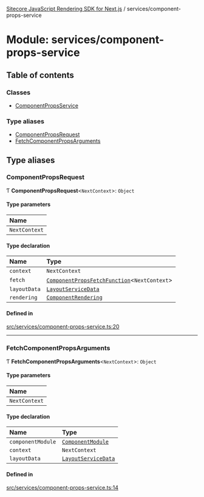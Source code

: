 [Sitecore JavaScript Rendering SDK for Next.js](../README.md) / services/component-props-service

# Module: services/component-props-service

## Table of contents

### Classes

- [ComponentPropsService](../classes/services_component_props_service.ComponentPropsService.md)

### Type aliases

- [ComponentPropsRequest](services_component_props_service.md#componentpropsrequest)
- [FetchComponentPropsArguments](services_component_props_service.md#fetchcomponentpropsarguments)

## Type aliases

### ComponentPropsRequest

Ƭ **ComponentPropsRequest**<`NextContext`\>: `Object`

#### Type parameters

| Name |
| :------ |
| `NextContext` |

#### Type declaration

| Name | Type |
| :------ | :------ |
| `context` | `NextContext` |
| `fetch` | [`ComponentPropsFetchFunction`](sharedTypes_component_props.md#componentpropsfetchfunction)<`NextContext`\> |
| `layoutData` | [`LayoutServiceData`](../interfaces/index.LayoutServiceData.md) |
| `rendering` | [`ComponentRendering`](../interfaces/index.ComponentRendering.md) |

#### Defined in

[src/services/component-props-service.ts:20](https://github.com/Sitecore/jss/blob/c1078945/packages/sitecore-jss-nextjs/src/services/component-props-service.ts#L20)

___

### FetchComponentPropsArguments

Ƭ **FetchComponentPropsArguments**<`NextContext`\>: `Object`

#### Type parameters

| Name |
| :------ |
| `NextContext` |

#### Type declaration

| Name | Type |
| :------ | :------ |
| `componentModule` | [`ComponentModule`](sharedTypes_component_module.md#componentmodule) |
| `context` | `NextContext` |
| `layoutData` | [`LayoutServiceData`](../interfaces/index.LayoutServiceData.md) |

#### Defined in

[src/services/component-props-service.ts:14](https://github.com/Sitecore/jss/blob/c1078945/packages/sitecore-jss-nextjs/src/services/component-props-service.ts#L14)
